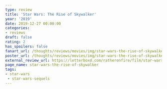 ```yaml
---
type: review
title: 'Star Wars: The Rise of Skywalker'
year: '2019'
date: 2019-12-27 00:00:00
categories:
- reviews
draft: false
rating: 2
has_spoilers: false
fanart_url: /thoughts/reviews/movies/img/star-wars-the-rise-of-skywalker_fanart.png
poster_url: /thoughts/reviews/movies/img/star-wars-the-rise-of-skywalker_poster.png
external_review_url: https://letterboxd.com/ratheronfire/film/star-wars-the-rise-of-skywalker/
page_name: star-wars-the-rise-of-skywalker
tags:
- star-wars
 - star-wars-sequels
---
```


